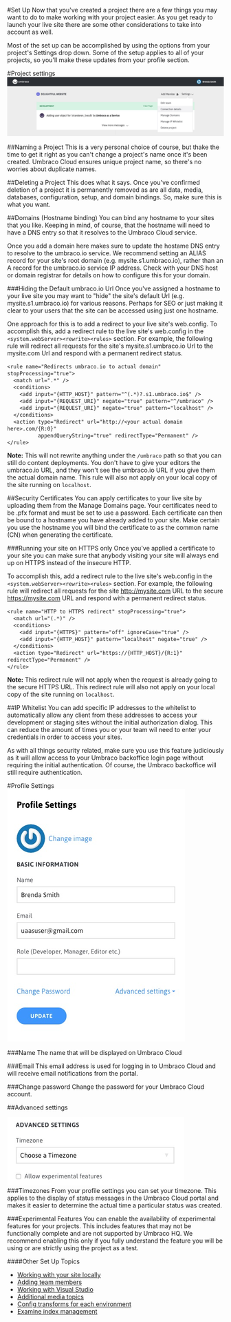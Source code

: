 #Set Up
Now that you've created a project there are a few things you may want to do to make working with your project easier. As you get ready to launch your live site there are some other considerations to take into account as well.

Most of the set up can be accomplished by using the options from your project's Settings drop down. Some of the setup applies to all of your projects, so you'll make these updates from your profile section.

#Project settings
![settings](images/settings.jpg)

##Naming a Project
This is a very personal choice of course, but thake the time to get it right as you can't change a project's name once it's been created.  Umbraco Cloud ensures unique project name, so there's no worries about duplicate names.

##Deleting a Project
This does what it says. Once you've confirmed deletion of a project it is permanently removed as are all data, media, databases, configuration, setup, and domain bindings. So, make sure this is what you want.

##Domains (Hostname binding)
You can bind any hostname to your sites that you like. Keeping in mind, of course, that the hostname will need to have a DNS entry so that it resolves to the Umbraco Cloud service.

Once you add a domain here makes sure to update the hostame DNS entry to resolve to the umbraco.io service. We recommend setting an ALIAS record for your site's root domain (e.g. mysite.s1.umbraco.io), rather than an A record for the umbraco.io service IP address. Check with your DNS host or domain registrar for details on how to configure this for your domain.

###Hiding the Default umbraco.io Url
Once you've assigned a hostname to your live site you may want to "hide" the site's default Url (e.g. mysite.s1.umbraco.io) for various reasons. Perhaps for SEO or just making it clear to your users that the site can be accessed using just one hostname.

One approach for this is to add a redirect to your live site's web.config. To accomplish this, add a redirect rule to the live site's web.config in the `<system.webServer><rewrite><rules>` section. For example, the following rule will redirect all requests for the site's mysite.s1.umbraco.io Url to the mysite.com Url and respond with a permanent redirect status.
        
        
    <rule name="Redirects umbraco.io to actual domain" stopProcessing="true">
      <match url=".*" />
      <conditions>
        <add input="{HTTP_HOST}" pattern="^(.*)?.s1.umbraco.io$" />
        <add input="{REQUEST_URI}" negate="true" pattern="^/umbraco" />
        <add input="{REQUEST_URI}" negate="true" pattern="localhost" />
      </conditions>
      <action type="Redirect" url="http://<your actual domain here>.com/{R:0}" 
              appendQueryString="true" redirectType="Permanent" />
    </rule>

**Note:** This will not rewrite anything under the `/umbraco` path so that you can still do content deployments. You don't have to give your editors the umbraco.io URL, and they won't see the umbraco.io URL if you give them the actual domain name. This rule will also not apply on your local copy of the site running on `localhost`.  

##Security Certificates
You can apply certificates to your live site by uploading them from the Manage Domains page. Your certificates need to be .pfx format and must be set to use a password. Each certificate can then be bound to a hostname you have already added to your site. Make certain you use the hostname you will bind the certificate to as the common name (CN) when generating the certificate.

###Running your site on HTTPS only
Once you've applied a certificate to your site you can make sure that anybody visiting your site will always end up on HTTPS instead of the insecure HTTP.

To accomplish this, add a redirect rule to the live site's web.config in the `<system.webServer><rewrite><rules>` section. For example, the following rule will redirect all requests for the site http://mysite.com URL to the secure https://mysite.com URL and respond with a permanent redirect status. 

    <rule name="HTTP to HTTPS redirect" stopProcessing="true">
      <match url="(.*)" />
      <conditions>
        <add input="{HTTPS}" pattern="off" ignoreCase="true" />
        <add input="{HTTP_HOST}" pattern="localhost" negate="true" />
      </conditions>
      <action type="Redirect" url="https://{HTTP_HOST}/{R:1}" redirectType="Permanent" />
    </rule>        

**Note:** This redirect rule will not apply when the request is already going to the secure HTTPS URL. This redirect rule will also not apply on your local copy of the site running on `localhost`.

##IP Whitelist
You can add specific IP addresses to the whitelist to automatically allow any client from these addresses to access your development or staging sites without the initial authorization dialog. This can reduce the amount of times you or your team wil need to enter your credentials in order to access your sites.

As with all things security related, make sure you use this feature judiciously as it will allow access to your Umbraco backoffice login page without requiring the initial authentication. Of course, the Umbraco backoffice will still require authentication.

#Profile Settings
![settings](images/profile.jpg)

###Name
The name that will be displayed on Umbraco Cloud

###Email
This email address is used for logging in to Umbraco Cloud and will receive email notifications from the portal.

###Change password
Change the password for your Umbraco Cloud account.

##Advanced settings

![Advanced settins](images/advanced.jpg)
###Timezones
From your profile settings you can set your timezone. This applies to the display of status messages in the Umbraco Cloud portal and makes it easier to determine the actual time a particular status was created.

###Experimental Features
You can enable the availability of experimental features for your projects. This includes features that may not be functionally complete and are not supported by Umbraco HQ. We recommend enabling this only if you fully understand the feature you will be using or are strictly using the project as a test.

####Other Set Up Topics
 - [Working with your site locally](Working-Locally/)
 - [Adding team members](Team-Members/)
 - [Working with Visual Studio](Visual-Studio/)
 - [Additional media topics](Media/)
 - [Config transforms for each environment](Config-Transforms/)
 - [Examine index management](/Examine-Configuration/)
